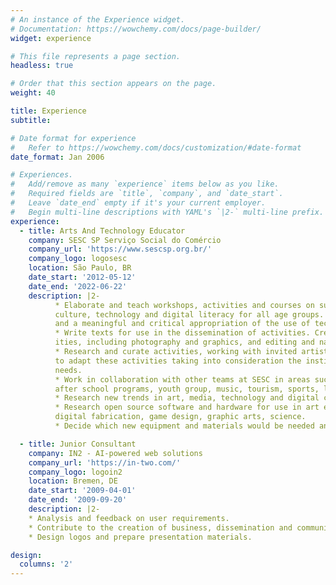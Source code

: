 ```yaml
---
# An instance of the Experience widget.
# Documentation: https://wowchemy.com/docs/page-builder/
widget: experience

# This file represents a page section.
headless: true

# Order that this section appears on the page.
weight: 40

title: Experience
subtitle:

# Date format for experience
#   Refer to https://wowchemy.com/docs/customization/#date-format
date_format: Jan 2006

# Experiences.
#   Add/remove as many `experience` items below as you like.
#   Required fields are `title`, `company`, and `date_start`.
#   Leave `date_end` empty if it's your current employer.
#   Begin multi-line descriptions with YAML's `|2-` multi-line prefix.
experience:
  - title: Arts And Technology Educator
    company: SESC SP Serviço Social do Comércio
    company_url: 'https://www.sescsp.org.br/'
    company_logo: logosesc
    location: São Paulo, BR
    date_start: '2012-05-12'
    date_end: '2022-06-22'
    description: |2-
          * Elaborate and teach workshops, activities and courses on subjects related to arts,
          culture, technology and digital literacy for all age groups. Promote social inclusion
          and a meaningful and critical appropriation of the use of technology.
          * Write texts for use in the dissemination of activities. Create materials for online activ-
          ities, including photography and graphics, and editing and narrating videos.
          * Research and curate activities, working with invited artists, teachers and specialists
          to adapt these activities taking into consideration the institution’s and the public’s
          needs.
          * Work in collaboration with other teams at SESC in areas such as social development,
          after school programs, youth group, music, tourism, sports, literature.
          * Research new trends in art, media, technology and digital culture.
          * Research open source software and hardware for use in art education, digital literacy,
          digital fabrication, game design, graphic arts, science.
          * Decide which new equipment and materials would be needed and acquired.

  - title: Junior Consultant
    company: IN2 - AI-powered web solutions
    company_url: 'https://in-two.com/'
    company_logo: logoin2
    location: Bremen, DE
    date_start: '2009-04-01'
    date_end: '2009-09-20'
    description: |2-
    * Analysis and feedback on user requirements.
    * Contribute to the creation of business, dissemination and communication plans.
    * Design logos and prepare presentation materials.

design:
  columns: '2'
---
```

